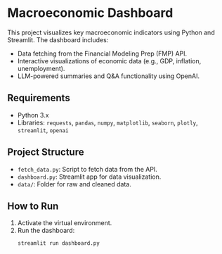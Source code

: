 # Macroeconomic Dashboard

This project visualizes key macroeconomic indicators using Python and Streamlit. The dashboard includes:
- Data fetching from the Financial Modeling Prep (FMP) API.
- Interactive visualizations of economic data (e.g., GDP, inflation, unemployment).
- LLM-powered summaries and Q&A functionality using OpenAI.

## Requirements
- Python 3.x
- Libraries: `requests`, `pandas`, `numpy`, `matplotlib`, `seaborn`, `plotly`, `streamlit`, `openai`

## Project Structure
- `fetch_data.py`: Script to fetch data from the API.
- `dashboard.py`: Streamlit app for data visualization.
- `data/`: Folder for raw and cleaned data.

## How to Run
1. Activate the virtual environment.
2. Run the dashboard:
   ```bash
   streamlit run dashboard.py
